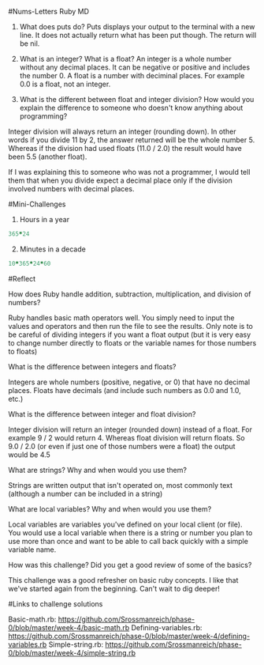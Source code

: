 #Nums-Letters Ruby MD

1) What does puts do?
Puts displays your output to the terminal with a new line. It does not actually return what has been put though. The return will be nil.

2) What is an integer? What is a float?
An integer is a whole number without any decimal places. It can be negative or positive and includes the number 0. A float is a number with deciminal places. For example 0.0 is a float, not an integer.

3) What is the different between float and integer division? How would you explain the difference to someone who doesn't know anything about programming?

Integer division will always return an integer (rounding down). In other words if you divide 11 by 2, the answer returned will be the whole number 5. Whereas if the division had used floats (11.0 / 2.0) the result would have been 5.5 (another float).

If I was explaining this to someone who was not a programmer, I would tell them that when you divide expect a decimal place only if the division involved numbers with decimal places.

#Mini-Challenges

1) Hours in a year

```ruby
365*24
```

2) Minutes in a decade

```ruby
10*365*24*60
```
#Reflect

How does Ruby handle addition, subtraction, multiplication, and division of numbers?

Ruby handles basic math operators well. You simply need to input the values and operators and then run the file to see the results. Only note is to be careful of dividing integers if you want a float output (but it is very easy to change number directly to floats or the variable names for those numbers to floats)

What is the difference between integers and floats?

Integers are whole numbers (positive, negative, or 0) that have no decimal places. Floats have decimals (and include such numbers as 0.0 and 1.0, etc.)

What is the difference between integer and float division?

Integer division will return an integer (rounded down) instead of a float. For example 9 / 2 would return 4. Whereas float division will return floats. So 9.0 / 2.0 (or even if just one of those numbers were a float) the output would be 4.5

What are strings? Why and when would you use them?

Strings are written output that isn't operated on, most commonly text (although a number can be included in a string)

What are local variables? Why and when would you use them?

Local variables are variables you've defined on your local client (or file). You would use a local variable when there is a string or number you plan to use more than once and want to be able to call back quickly with a simple variable name.

How was this challenge? Did you get a good review of some of the basics?

This challenge was a good refresher on basic ruby concepts. I like that we've started again from the beginning. Can't wait to dig deeper!

#Links to challenge solutions

Basic-math.rb: https://github.com/Srossmanreich/phase-0/blob/master/week-4/basic-math.rb
Defining-variables.rb: https://github.com/Srossmanreich/phase-0/blob/master/week-4/defining-variables.rb
Simple-string.rb: https://github.com/Srossmanreich/phase-0/blob/master/week-4/simple-string.rb

